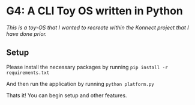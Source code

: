 # G4: A CLI Toy OS written in Python
*This is a toy-OS that I wanted to recreate within the Konnect project that I have done prior.*

## Setup

Please install the necessary packages by running ```pip install -r requirements.txt```

And then run the application by running ```python platform.py```

Thats it! You can begin setup and other features.